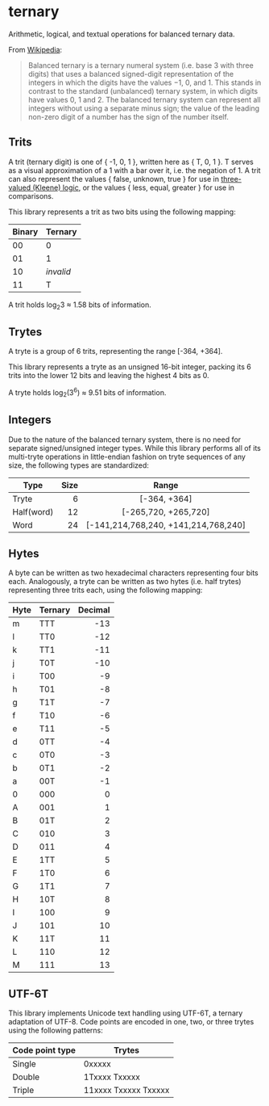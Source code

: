 # ternary

Arithmetic, logical, and textual operations for balanced ternary data.

From [Wikipedia](https://en.wikipedia.org/wiki/Balanced_ternary):

> Balanced ternary is a ternary numeral system (i.e. base 3 with three digits) that uses a balanced
> signed-digit representation of the integers in which the digits have the values −1, 0, and 1. This stands
> in contrast to the standard (unbalanced) ternary system, in which digits have values 0, 1 and 2. The balanced
> ternary system can represent all integers without using a separate minus sign; the value of the leading
> non-zero digit of a number has the sign of the number itself.

## Trits

A trit (ternary digit) is one of { -1, 0, 1 }, written here as { T, 0, 1 }. T serves as a visual
approximation of a 1 with a bar over it, i.e. the negation of 1.
A trit can also represent the values { false, unknown, true } for use in [three-valued (Kleene)
logic](https://en.wikipedia.org/wiki/Three-valued_logic#Kleene_and_Priest_logics), or the values { less,
equal, greater } for use in comparisons.

This library represents a trit as two bits using the following mapping:

| Binary | Ternary   |
| ------ | --------- |
| 00     | 0         |
| 01     | 1         |
| 10     | _invalid_ |
| 11     | T         |

A trit holds log<sub>2</sub>3 ≈ 1.58 bits of information.

## Trytes

A tryte is a group of 6 trits, representing the range [-364, +364].

This library represents a tryte as an unsigned 16-bit integer, packing its 6 trits into the lower 12 bits and
leaving the highest 4 bits as 0.

A tryte holds log<sub>2</sub>(3<sup>6</sup>) ≈ 9.51 bits of information.

## Integers

Due to the nature of the balanced ternary system, there is no need for separate signed/unsigned integer
types. While this library performs all of its multi-tryte operations in little-endian fashion on tryte
sequences of any size, the following types are standardized:

| Type       | Size |                Range                 |
| ---------- | ---: | :----------------------------------: |
| Tryte      |    6 |             [-364, +364]             |
| Half(word) |   12 |         [-265,720, +265,720]         |
| Word       |   24 | [-141,214,768,240, +141,214,768,240] |

## Hytes

A byte can be written as two hexadecimal characters representing four bits each. Analogously, a tryte can be
written as two hytes (i.e. half trytes) representing three trits each, using the following mapping:

| Hyte | Ternary | Decimal |
| ---- | ------- | ------: |
| m    | TTT     |     -13 |
| l    | TT0     |     -12 |
| k    | TT1     |     -11 |
| j    | T0T     |     -10 |
| i    | T00     |      -9 |
| h    | T01     |      -8 |
| g    | T1T     |      -7 |
| f    | T10     |      -6 |
| e    | T11     |      -5 |
| d    | 0TT     |      -4 |
| c    | 0T0     |      -3 |
| b    | 0T1     |      -2 |
| a    | 00T     |      -1 |
| 0    | 000     |       0 |
| A    | 001     |       1 |
| B    | 01T     |       2 |
| C    | 010     |       3 |
| D    | 011     |       4 |
| E    | 1TT     |       5 |
| F    | 1T0     |       6 |
| G    | 1T1     |       7 |
| H    | 10T     |       8 |
| I    | 100     |       9 |
| J    | 101     |      10 |
| K    | 11T     |      11 |
| L    | 110     |      12 |
| M    | 111     |      13 |

## UTF-6T

This library implements Unicode text handling using UTF-6T, a ternary adaptation of UTF-8. Code points are
encoded in one, two, or three trytes using the following patterns:

| Code point type | Trytes               |
| --------------- | -------------------- |
| Single          | 0xxxxx               |
| Double          | 1Txxxx Txxxxx        |
| Triple          | 11xxxx Txxxxx Txxxxx |
